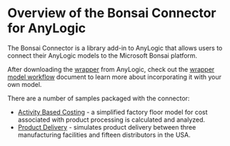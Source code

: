 # Overview of the Bonsai Connector for AnyLogic
The Bonsai Connector is a library add-in to AnyLogic that allows users to connect their AnyLogic models to the Microsoft Bonsai platform.  

After downloading the <a href="https://www.anylogic.com/features/artificial-intelligence/microsoft-bonsai/">wrapper</a> from AnyLogic, check out the <a href="connector/wrapper_model_workflow.pdf">wrapper model workflow</a> document to learn more about incorporating it with your own model.

There are a number of samples packaged with the connector:

- <a href="samples/abca">Activity Based Costing</a> - a simplified factory floor model for cost associated with product processing is calculated and analyzed.
- <a href="samples/product-delivery">Product Delivery</a> -  simulates product delivery between three manufacturing facilities and fifteen distributors in the USA.
